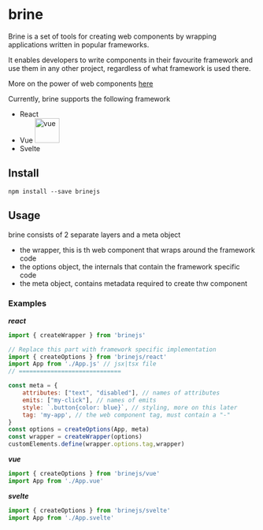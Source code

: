 # brine
Brine is a set of tools for creating web components by wrapping applications written in popular frameworks.

It enables developers to write components in their favourite framework and use them in any other project, regardless of what framework is used there. 

More on the power of web components [here](https://www.webcomponents.org/introduction)

Currently, brine supports the following framework
- React
- Vue <img src="[drawing.jpg](https://static.cdnlogo.com/logos/v/69/vue.svg)" alt="vue" width="50"/>
- Svelte

## Install
```
npm install --save brinejs
```

## Usage 
brine consists of 2 separate layers and a meta object
- the wrapper, this is th web component that wraps around the framework code
- the options object, the internals that contain the framework specific code
- the meta object, contains metadata required to create thw component

### Examples
***react***
```javascript
import { createWrapper } from 'brinejs'

// Replace this part with framework specific implementation
import { createOptions } from 'brinejs/react'
import App from './App.js' // jsx|tsx file
// =============================

const meta = {
    attributes: ["text", "disabled"], // names of attributes
    emits: ["my-click"], // names of emits 
    style: `.button{color: blue}`, // styling, more on this later
    tag: 'my-app', // the web component tag, must contain a "-"
}
const options = createOptions(App, meta)
const wrapper = createWrapper(options)
customElements.define(wrapper.options.tag,wrapper)
```

***vue***
```javascript
import { createOptions } from 'brinejs/vue'
import App from './App.vue'
```
***svelte***
```javascript
import { createOptions } from 'brinejs/svelte'
import App from './App.svelte'
```

